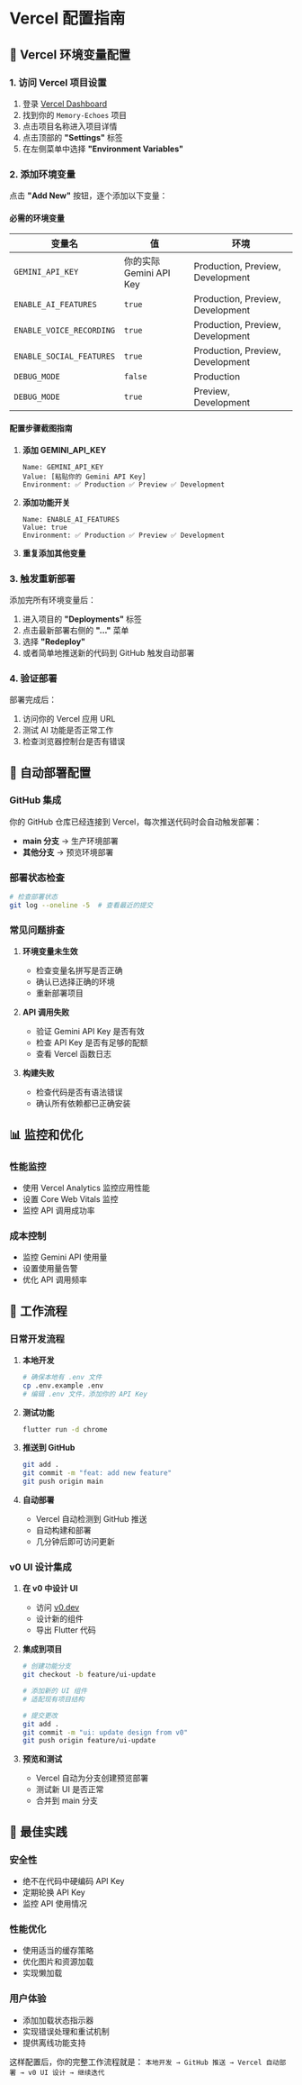 # Vercel 配置指南

## 🚀 Vercel 环境变量配置

### 1. 访问 Vercel 项目设置

1. 登录 [Vercel Dashboard](https://vercel.com)
2. 找到你的 `Memory-Echoes` 项目
3. 点击项目名称进入项目详情
4. 点击顶部的 **"Settings"** 标签
5. 在左侧菜单中选择 **"Environment Variables"**

### 2. 添加环境变量

点击 **"Add New"** 按钮，逐个添加以下变量：

#### 必需的环境变量

| 变量名                   | 值                      | 环境                             |
| ------------------------ | ----------------------- | -------------------------------- |
| `GEMINI_API_KEY`         | 你的实际 Gemini API Key | Production, Preview, Development |
| `ENABLE_AI_FEATURES`     | `true`                  | Production, Preview, Development |
| `ENABLE_VOICE_RECORDING` | `true`                  | Production, Preview, Development |
| `ENABLE_SOCIAL_FEATURES` | `true`                  | Production, Preview, Development |
| `DEBUG_MODE`             | `false`                 | Production                       |
| `DEBUG_MODE`             | `true`                  | Preview, Development             |

#### 配置步骤截图指南

1. **添加 GEMINI_API_KEY**

   ```
   Name: GEMINI_API_KEY
   Value: [粘贴你的 Gemini API Key]
   Environment: ✅ Production ✅ Preview ✅ Development
   ```

2. **添加功能开关**

   ```
   Name: ENABLE_AI_FEATURES
   Value: true
   Environment: ✅ Production ✅ Preview ✅ Development
   ```

3. **重复添加其他变量**

### 3. 触发重新部署

添加完所有环境变量后：

1. 进入项目的 **"Deployments"** 标签
2. 点击最新部署右侧的 **"..."** 菜单
3. 选择 **"Redeploy"**
4. 或者简单地推送新的代码到 GitHub 触发自动部署

### 4. 验证部署

部署完成后：

1. 访问你的 Vercel 应用 URL
2. 测试 AI 功能是否正常工作
3. 检查浏览器控制台是否有错误

## 🔧 自动部署配置

### GitHub 集成

你的 GitHub 仓库已经连接到 Vercel，每次推送代码时会自动触发部署：

- **main 分支** → 生产环境部署
- **其他分支** → 预览环境部署

### 部署状态检查

```bash
# 检查部署状态
git log --oneline -5  # 查看最近的提交
```

### 常见问题排查

1. **环境变量未生效**

   - 检查变量名拼写是否正确
   - 确认已选择正确的环境
   - 重新部署项目

2. **API 调用失败**

   - 验证 Gemini API Key 是否有效
   - 检查 API Key 是否有足够的配额
   - 查看 Vercel 函数日志

3. **构建失败**
   - 检查代码是否有语法错误
   - 确认所有依赖都已正确安装

## 📊 监控和优化

### 性能监控

- 使用 Vercel Analytics 监控应用性能
- 设置 Core Web Vitals 监控
- 监控 API 调用成功率

### 成本控制

- 监控 Gemini API 使用量
- 设置使用量告警
- 优化 API 调用频率

## 🔄 工作流程

### 日常开发流程

1. **本地开发**

   ```bash
   # 确保本地有 .env 文件
   cp .env.example .env
   # 编辑 .env 文件，添加你的 API Key
   ```

2. **测试功能**

   ```bash
   flutter run -d chrome
   ```

3. **推送到 GitHub**

   ```bash
   git add .
   git commit -m "feat: add new feature"
   git push origin main
   ```

4. **自动部署**
   - Vercel 自动检测到 GitHub 推送
   - 自动构建和部署
   - 几分钟后即可访问更新

### v0 UI 设计集成

1. **在 v0 中设计 UI**

   - 访问 [v0.dev](https://v0.dev)
   - 设计新的组件
   - 导出 Flutter 代码

2. **集成到项目**

   ```bash
   # 创建功能分支
   git checkout -b feature/ui-update

   # 添加新的 UI 组件
   # 适配现有项目结构

   # 提交更改
   git add .
   git commit -m "ui: update design from v0"
   git push origin feature/ui-update
   ```

3. **预览和测试**
   - Vercel 自动为分支创建预览部署
   - 测试新 UI 是否正常
   - 合并到 main 分支

## 🎯 最佳实践

### 安全性

- 绝不在代码中硬编码 API Key
- 定期轮换 API Key
- 监控 API 使用情况

### 性能优化

- 使用适当的缓存策略
- 优化图片和资源加载
- 实现懒加载

### 用户体验

- 添加加载状态指示器
- 实现错误处理和重试机制
- 提供离线功能支持

这样配置后，你的完整工作流程就是：
`本地开发 → GitHub 推送 → Vercel 自动部署 → v0 UI 设计 → 继续迭代`
